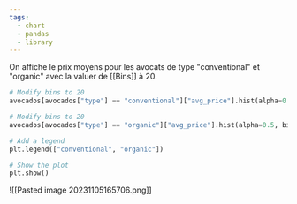 ```yaml
---
tags:
  - chart
  - pandas
  - library
---
```

On affiche le prix moyens pour les avocats de type "conventional" et "organic" avec la valuer de [[Bins]] à 20.

```python
# Modify bins to 20
avocados[avocados["type"] == "conventional"]["avg_price"].hist(alpha=0.5, bins=20)

# Modify bins to 20
avocados[avocados["type"] == "organic"]["avg_price"].hist(alpha=0.5, bins=20)

# Add a legend
plt.legend(["conventional", "organic"])

# Show the plot
plt.show()
```
![[Pasted image 20231105165706.png]]